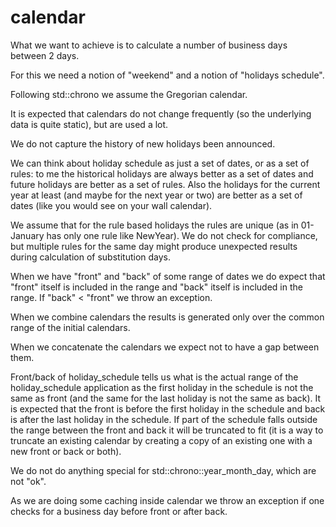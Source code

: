 # calendar

What we want to achieve is to calculate a number of business days between 2 days.

For this we need a notion of "weekend" and a notion of "holidays schedule".

Following std::chrono we assume the Gregorian calendar.

It is expected that calendars do not change frequently (so the underlying data is quite static), but are used a lot.

We do not capture the history of new holidays been announced.

We can think about holiday schedule as just a set of dates, or as a set of rules: to me the historical holidays are always better as a set of dates and future holidays are better as a set of rules. Also the holidays for the current year at least (and maybe for the next year or two) are better as a set of dates (like you would see on your wall calendar).

We assume that for the rule based holidays the rules are unique (as in 01-January has only one rule like NewYear). We do not check for compliance, but multiple rules for the same day might produce unexpected results during calculation of substitution days.

When we have "front" and "back" of some range of dates we do expect that "front" itself is included in the range and "back" itself is included in the range. If "back" < "front" we throw an exception.

When we combine calendars the results is generated only over the common range of the initial calendars.

When we concatenate the calendars we expect not to have a gap between them.

Front/back of holiday_schedule tells us what is the actual range of the holiday_schedule application as the first holiday in the schedule is not the same as front (and the same for the last holiday is not the same as back). It is expected that the front is before the first holiday in the schedule and back is after the last holiday in the schedule. If part of the schedule falls outside the range between the front and back it will be truncated to fit (it is a way to truncate an existing calendar by creating a copy of an existing one with a new front or back or both).

We do not do anything special for std::chrono::year_month_day, which are not "ok".

As we are doing some caching inside calendar we throw an exception if one checks for a business day before front or after back.
